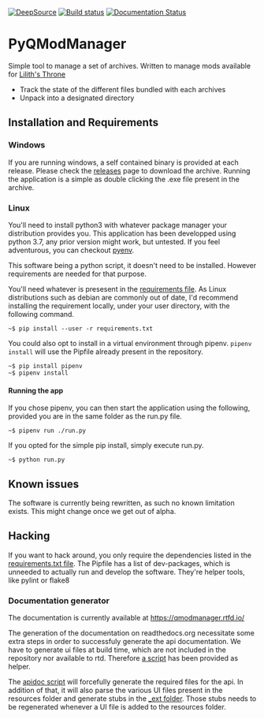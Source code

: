 [![DeepSource](https://static.deepsource.io/deepsource-badge-light-mini.svg)](https://deepsource.io/gh/bicobus/qModManager/?ref=repository-badge)
[![Build status](https://ci.appveyor.com/api/projects/status/hn7a0oa12qhg62ds?svg=true)](https://ci.appveyor.com/project/bicobus/qmodmanager)
[![Documentation Status](https://readthedocs.org/projects/qmodmanager/badge/?version=latest)](https://qmodmanager.readthedocs.io/en/latest/?badge=latest)

# PyQModManager

Simple tool to manage a set of archives. Written to manage mods available for
[Lilith's Throne](https://github.com/Innoxia/liliths-throne-public)

 * Track the state of the different files bundled with each archives
 * Unpack into a designated directory

## Installation and Requirements

### Windows

If you are running windows, a self contained binary is provided at each release.
Please check the [releases](https://github.com/bicobus/qModManager/releases)
page to download the archive. Running the application is a simple as double
clicking the .exe file present in the archive.

### Linux

You'll need to install python3 with whatever package manager your distribution
provides you. This application has been developped using python 3.7, any prior
version might work, but untested. If you feel adventurous, you can checkout
[pyenv](https://github.com/pyenv/pyenv).

This software being a python script, it doesn't need to be installed. However
requirements are needed for that purpose.

You'll need whatever is presesent in the [requirements file][requirements]. As
Linux distributions such as debian are commonly out of date, I'd recommend
installing the requirement locally, under your user directory, with the
following command.

```
~$ pip install --user -r requirements.txt
```

You could also opt to install in a virtual environment through pipenv.
`pipenv install` will use the Pipfile already present in the repository.
```
~$ pip install pipenv
~$ pipenv install
```

#### Running the app

If you chose pipenv, you can then start the application using the following,
provided you are in the same folder as the run.py file.
```
~$ pipenv run ./run.py
```

If you opted for the simple pip install, simply execute run.py.
```
~$ python run.py
```

## Known issues

The software is currently being rewritten, as such no known limitation exists.
This might change once we get out of alpha.

## Hacking

If you want to hack around, you only require the dependencies listed in the
[requirements.txt file][requirements]. The Pipfile has a list of dev-packages,
which is unneeded to actually run and develop the software. They're helper
tools, like pylint or flake8 

### Documentation generator

The documentation is currently available at https://qmodmanager.rtfd.io/

The generation of the documentation on readthedocs.org necessitate some extra
steps in order to successfuly generate the api documentation. We have to
generate ui files at build time, which are not included in the repository nor
available to rtd. Therefore [a script][apidoc] has been provided as helper.

The [apidoc script][apidoc] will forcefully generate the required files for the
api. In addition of that, it will also parse the various UI files present in the
resources folder and generate stubs in the [_ext folder][_extfolder]. Those
stubs needs to be regenerated whenever a UI file is added to the resources
folder. 

[apidoc]: docs/apidoc.sh
[_extfolder]: docs/_ext/
[requirements]: requirements.txt

